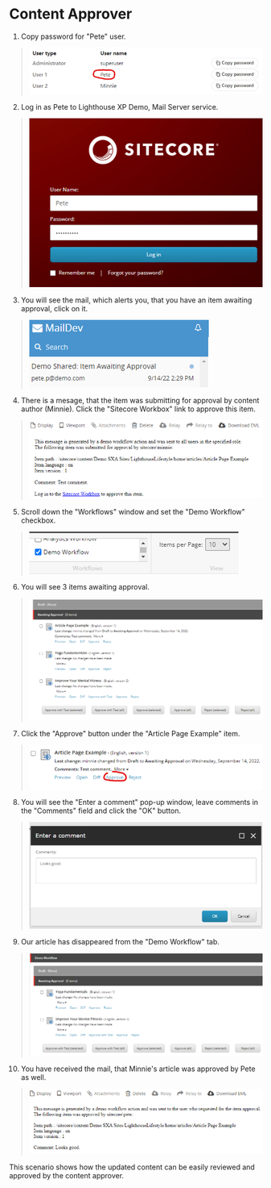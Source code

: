 # Content Approver

1. Copy password for "Pete" user.
> ![](./media/image16.png)

2. Log in as Pete to Lighthouse XP Demo, Mail Server service.
> ![](./media/image17.png)

3. You will see the mail, which alerts you, that you have an item awaiting approval, click on it.
> ![](./media/image19.png)

4. There is a mesage, that the item was submitting for approval by content author (Minnie). Click the "Sitecore Workbox" link to approve this item.
> ![](./media/image20.png)

5. Scroll down the "Workflows" window and set the "Demo Workflow" checkbox.
> ![](./media/image21.png)

6. You will see 3 items awaiting approval.
> ![](./media/image22.png)

7. Click the "Approve" button under the "Article Page Example" item.
> ![](./media/image23.png)

8. You will see the "Enter a comment" pop-up window, leave comments in the "Comments" field and click the "OK" button.
> ![](./media/image24.png)

9. Our article has disappeared from the "Demo Workflow" tab.
> ![](./media/image25.png)

10. You have received the mail, that Minnie's article was approved by Pete as well.
> ![](./media/image26.png)


This scenario shows how the updated content can be easily reviewed and approved by the content approver.

